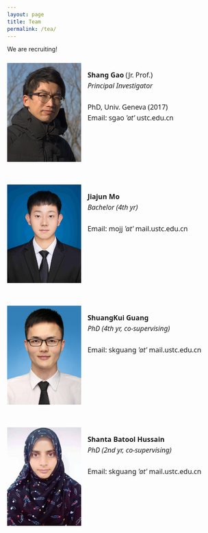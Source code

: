 ```yaml
---
layout: page
title: Team
permalink: /tea/
---
```


We are recruiting!

<!--- markdown image without alignment
![bio_ShG](/assets/images/bio_ShG.jpg)
-->

<!--- markdown image with alignment
<img align="left" width="150" height="200" src="/assets/images/bio_ShG.jpg">
-->

<style>

  .flex-container {
    display: flex;
    flex-flow: row wrap;  
    justify-content: left;  
    padding-right: 10px;
    margin: 0;
    list-style: none;
  }

  .flex-item {
    display: flex;
    width: 500px;
    height: auto;
    margin-top: 10px;
    margin-bottom: 40px;
    justify-content: left;  
  }

/*  .container {
  display: flex;
  align-items: center;
  justify-content: center;
  }*/

  .image {
  width: 35%;
  max-height:100%;
/*  border-radius:8px;*/
  }

  .text {
  font: 16px "Noto Sans", "Helvetica Neue", Helvetica, Arial, sans-serif;
  padding-left: 15px;
  max-width:100%;
  line-height:25px;
  }

</style>

<body>

<div class="flex-container">
  <div class="flex-item">
    <div class="image">
      <img src="/assets/images/bio_ShG.jpg">
    </div>
    <div class="text">
      <p> <b>Shang Gao</b> (Jr. Prof.) <br> <i>Principal Investigator </i> <br> <br> PhD, Univ. Geneva (2017) <br> 
        Email: sgao <i>'at'</i> ustc.edu.cn</p>
    </div>
  </div>

  <div class="flex-item">
    <div class="image">
      <img src="/assets/images/bio_JJMo.jpg">
    </div>
    <div class="text">
      <p> <b>Jiajun Mo</b> <br> <i> Bachelor (4th yr) </i> <br> <br>
        Email: mojj <i>'at'</i> mail.ustc.edu.cn</p>
    </div>
  </div>  

  <div class="flex-item">
    <div class="image">
      <img src="/assets/images/bio_SKG.jpeg">
    </div>
    <div class="text">
      <p> <b>ShuangKui Guang</b> <br> <i> PhD (4th yr, co-supervising) </i> <br> <br>
        Email: skguang <i>'at'</i> mail.ustc.edu.cn</p>
    </div>
  </div>

  <div class="flex-item">
    <div class="image">
      <img src="/assets/images/bio_Shanta.jpeg">
    </div>
    <div class="text">
      <p> <b>Shanta Batool Hussain</b> <br> <i> PhD (2nd yr, co-supervising) </i> <br> <br>
        Email: skguang <i>'at'</i> mail.ustc.edu.cn</p>
    </div>
  </div>



</div>
</body>



[jekyll-organization]: https://github.com/jekyll
